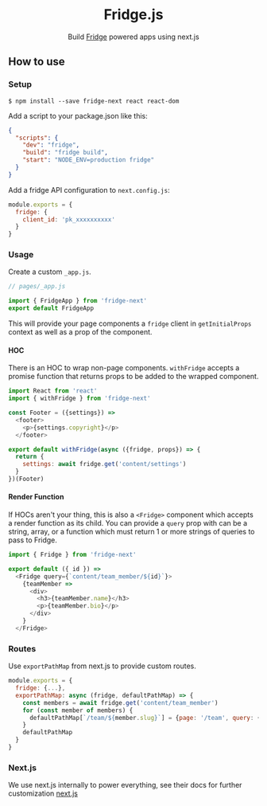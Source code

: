 <h1 align="center">Fridge.js</h1>

<div align="center">
  Build <a href="https://www.fridgecms.com">Fridge</a> powered apps using next.js
</div>

## How to use

### Setup

```
$ npm install --save fridge-next react react-dom
```

Add a script to your package.json like this:

```json
{
  "scripts": {
    "dev": "fridge",
    "build": "fridge build",
    "start": "NODE_ENV=production fridge"
  }
}
```

Add a fridge API configuration to `next.config.js`:

```js
module.exports = {
  fridge: {
    client_id: 'pk_xxxxxxxxxx'
  }
}
```

### Usage

Create a custom `_app.js`.

```js
// pages/_app.js

import { FridgeApp } from 'fridge-next'
export default FridgeApp
```

This will provide your page components a `fridge` client in `getInitialProps` context as well as a prop of the component.

#### HOC

There is an HOC to wrap non-page components. `withFridge` accepts a promise function that returns props to be added to the wrapped component.

```js
import React from 'react'
import { withFridge } from 'fridge-next'

const Footer = ({settings}) =>
  <footer>
    <p>{settings.copyright}</p>
  </footer>

export default withFridge(async ({fridge, props}) => {
  return {
    settings: await fridge.get('content/settings')
  }
})(Footer)
```

#### Render Function

If HOCs aren't your thing, this is also a `<Fridge>` component which accepts a render function as its child. You can provide a `query` prop with can be a string, array, or a function which must return 1 or more strings of queries to pass to Fridge.

```js
import { Fridge } from 'fridge-next'

export default ({ id }) =>
  <Fridge query={`content/team_member/${id}`}>
    {teamMember =>
      <div>
        <h3>{teamMember.name}</h3>
        <p>{teamMember.bio}</p>
      </div>
    }
  </Fridge>
```

### Routes

Use `exportPathMap` from next.js to provide custom routes.

```js
module.exports = {
  fridge: {...},
  exportPathMap: async (fridge, defaultPathMap) => {
    const members = await fridge.get('content/team_member')
    for (const member of members) {
      defaultPathMap[`/team/${member.slug}`] = {page: '/team', query: {id: member.id}}
    }
    defaultPathMap
  }
}
```

### Next.js

We use next.js internally to power everything, see their docs for further customization [next.js](https://github.com/zeit/next.js)
